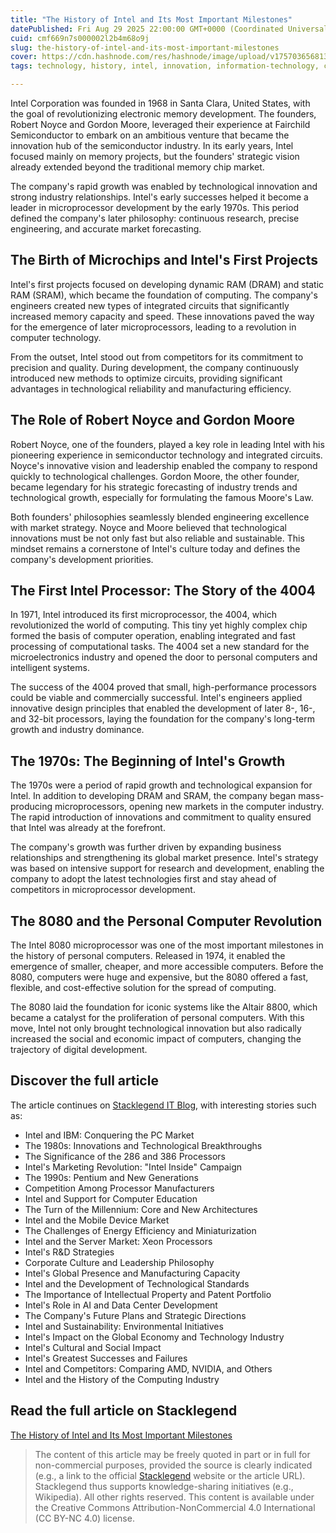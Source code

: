 ```yaml
---
title: "The History of Intel and Its Most Important Milestones"
datePublished: Fri Aug 29 2025 22:00:00 GMT+0000 (Coordinated Universal Time)
cuid: cmf669n7s000002l2b4m68o9j
slug: the-history-of-intel-and-its-most-important-milestones
cover: https://cdn.hashnode.com/res/hashnode/image/upload/v1757036568130/bbab1c97-158f-4642-b9b7-ac090a453321.jpeg
tags: technology, history, intel, innovation, information-technology, corporate

---
```


Intel Corporation was founded in 1968 in Santa Clara, United States, with the goal of revolutionizing electronic memory development. The founders, Robert Noyce and Gordon Moore, leveraged their experience at Fairchild Semiconductor to embark on an ambitious venture that became the innovation hub of the semiconductor industry. In its early years, Intel focused mainly on memory projects, but the founders' strategic vision already extended beyond the traditional memory chip market.

The company's rapid growth was enabled by technological innovation and strong industry relationships. Intel's early successes helped it become a leader in microprocessor development by the early 1970s. This period defined the company's later philosophy: continuous research, precise engineering, and accurate market forecasting.

## The Birth of Microchips and Intel's First Projects
Intel's first projects focused on developing dynamic RAM (DRAM) and static RAM (SRAM), which became the foundation of computing. The company's engineers created new types of integrated circuits that significantly increased memory capacity and speed. These innovations paved the way for the emergence of later microprocessors, leading to a revolution in computer technology.

From the outset, Intel stood out from competitors for its commitment to precision and quality. During development, the company continuously introduced new methods to optimize circuits, providing significant advantages in technological reliability and manufacturing efficiency.

## The Role of Robert Noyce and Gordon Moore
Robert Noyce, one of the founders, played a key role in leading Intel with his pioneering experience in semiconductor technology and integrated circuits. Noyce's innovative vision and leadership enabled the company to respond quickly to technological challenges. Gordon Moore, the other founder, became legendary for his strategic forecasting of industry trends and technological growth, especially for formulating the famous Moore's Law.

Both founders' philosophies seamlessly blended engineering excellence with market strategy. Noyce and Moore believed that technological innovations must be not only fast but also reliable and sustainable. This mindset remains a cornerstone of Intel's culture today and defines the company's development priorities.

## The First Intel Processor: The Story of the 4004
In 1971, Intel introduced its first microprocessor, the 4004, which revolutionized the world of computing. This tiny yet highly complex chip formed the basis of computer operation, enabling integrated and fast processing of computational tasks. The 4004 set a new standard for the microelectronics industry and opened the door to personal computers and intelligent systems.

The success of the 4004 proved that small, high-performance processors could be viable and commercially successful. Intel's engineers applied innovative design principles that enabled the development of later 8-, 16-, and 32-bit processors, laying the foundation for the company's long-term growth and industry dominance.

## The 1970s: The Beginning of Intel's Growth
The 1970s were a period of rapid growth and technological expansion for Intel. In addition to developing DRAM and SRAM, the company began mass-producing microprocessors, opening new markets in the computer industry. The rapid introduction of innovations and commitment to quality ensured that Intel was already at the forefront.

The company's growth was further driven by expanding business relationships and strengthening its global market presence. Intel's strategy was based on intensive support for research and development, enabling the company to adopt the latest technologies first and stay ahead of competitors in microprocessor development.

## The 8080 and the Personal Computer Revolution
The Intel 8080 microprocessor was one of the most important milestones in the history of personal computers. Released in 1974, it enabled the emergence of smaller, cheaper, and more accessible computers. Before the 8080, computers were huge and expensive, but the 8080 offered a fast, flexible, and cost-effective solution for the spread of computing.

The 8080 laid the foundation for iconic systems like the Altair 8800, which became a catalyst for the proliferation of personal computers. With this move, Intel not only brought technological innovation but also radically increased the social and economic impact of computers, changing the trajectory of digital development.

## Discover the full article
The article continues on [Stacklegend IT Blog](https://blog.stacklegend.com/en/the-history-of-intel-and-its-most-important-milestones), with interesting stories such as:

- Intel and IBM: Conquering the PC Market
- The 1980s: Innovations and Technological Breakthroughs
- The Significance of the 286 and 386 Processors
- Intel's Marketing Revolution: "Intel Inside" Campaign
- The 1990s: Pentium and New Generations
- Competition Among Processor Manufacturers
- Intel and Support for Computer Education
- The Turn of the Millennium: Core and New Architectures
- Intel and the Mobile Device Market
- The Challenges of Energy Efficiency and Miniaturization
- Intel and the Server Market: Xeon Processors
- Intel's R&D Strategies
- Corporate Culture and Leadership Philosophy
- Intel's Global Presence and Manufacturing Capacity
- Intel and the Development of Technological Standards
- The Importance of Intellectual Property and Patent Portfolio
- Intel's Role in AI and Data Center Development
- The Company's Future Plans and Strategic Directions
- Intel and Sustainability: Environmental Initiatives
- Intel's Impact on the Global Economy and Technology Industry
- Intel's Cultural and Social Impact
- Intel's Greatest Successes and Failures
- Intel and Competitors: Comparing AMD, NVIDIA, and Others
- Intel and the History of the Computing Industry

## Read the full article on Stacklegend
[The History of Intel and Its Most Important Milestones](https://blog.stacklegend.com/en/the-history-of-intel-and-its-most-important-milestones)

> The content of this article may be freely quoted in part or in full for non-commercial purposes, provided the source is clearly indicated (e.g., a link to the official [Stacklegend](https://stacklegend.com) website or the article URL). Stacklegend thus supports knowledge-sharing initiatives (e.g., Wikipedia). All other rights reserved. This content is available under the Creative Commons Attribution-NonCommercial 4.0 International (CC BY-NC 4.0) license.